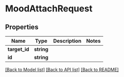 # MoodAttachRequest

## Properties
Name | Type | Description | Notes
------------ | ------------- | ------------- | -------------
**target_id** | **string** |  | 
**id** | **string** |  | 

[[Back to Model list]](../README.md#documentation-for-models) [[Back to API list]](../README.md#documentation-for-api-endpoints) [[Back to README]](../README.md)


